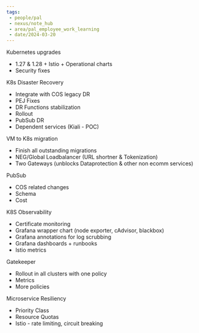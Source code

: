 ```yaml
---
tags:
 - people/pal
 - nexus/note_hub
 - area/pal_employee_work_learning
 - date/2024-03-20
---
```



Kubernetes upgrades
- 1.27 & 1.28 + Istio + Operational charts
- Security fixes

K8s Disaster Recovery
- Integrate with COS legacy DR
- PEJ Fixes
- DR Functions stabilization
- Rollout
- PubSub DR
- Dependent services (Kiali - POC)

VM to K8s migration
- Finish all outstanding migrations
- NEG/Global Loadbalancer (URL shortner & Tokenization)
- Two Gateways (unblocks Dataprotection & other non ecomm services)

PubSub
- COS related changes
- Schema
- Cost

K8S Observability
- Certificate monitoring
- Grafana wrapper chart (node exporter, cAdvisor, blackbox)
- Grafana annotations for log scrubbing
- Grafana dashboards + runbooks
- Istio metrics

Gatekeeper
- Rollout in all clusters with one policy
- Metrics
- More policies

Microservice Resiliency
- Priority Class
- Resource Quotas
- Istio - rate limiting, circuit breaking

